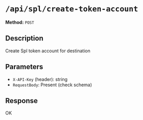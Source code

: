 # `/api/spl/create-token-account`

**Method:** `POST`  

## Description
Create Spl token account for destination



## Parameters
- `X-API-Key` (header): string
- `RequestBody`: Present (check schema)

## Response
OK
